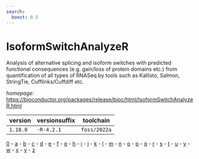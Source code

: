 ```yaml
---
search:
  boost: 0.5
---
```

# IsoformSwitchAnalyzeR

Analysis of alternative splicing and isoform switches with predicted functional consequences  (e.g. gain/loss of protein domains etc.) from quantification of all types of RNASeq by tools such as  Kallisto, Salmon, StringTie, Cufflinks/Cuffdiff etc.

*homepage*: <https://bioconductor.org/packages/release/bioc/html/IsoformSwitchAnalyzeR.html>

version | versionsuffix | toolchain
--------|---------------|----------
``1.18.0`` | ``-R-4.2.1`` | ``foss/2022a``

[0](../0/index.md) - [a](../a/index.md) - [b](../b/index.md) - [c](../c/index.md) - [d](../d/index.md) - [e](../e/index.md) - [f](../f/index.md) - [g](../g/index.md) - [h](../h/index.md) - [i](../i/index.md) - [j](../j/index.md) - [k](../k/index.md) - [l](../l/index.md) - [m](../m/index.md) - [n](../n/index.md) - [o](../o/index.md) - [p](../p/index.md) - [q](../q/index.md) - [r](../r/index.md) - [s](../s/index.md) - [t](../t/index.md) - [u](../u/index.md) - [v](../v/index.md) - [w](../w/index.md) - [x](../x/index.md) - [y](../y/index.md) - [z](../z/index.md)

